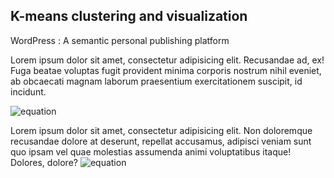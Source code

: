 ## K-means clustering and visualization
WordPress
:  A semantic personal publishing platform 

Lorem ipsum dolor sit amet, consectetur adipisicing elit. Recusandae ad, ex! Fuga beatae voluptas fugit provident minima corporis nostrum nihil eveniet, ab obcaecati magnam laborum praesentium exercitationem suscipit, id incidunt.

![equation](https://i.gyazo.com/cfd466f29dfc07b89a73d6abafc1d12b.png)

Lorem ipsum dolor sit amet, consectetur adipisicing elit. Non doloremque recusandae dolore at deserunt, repellat accusamus, adipisci veniam sunt quo ipsam vel quae molestias assumenda animi voluptatibus itaque! Dolores, dolore?
![equation](https://i.gyazo.com/3f12b7c26daaf590bf552f33d3de5324.png)